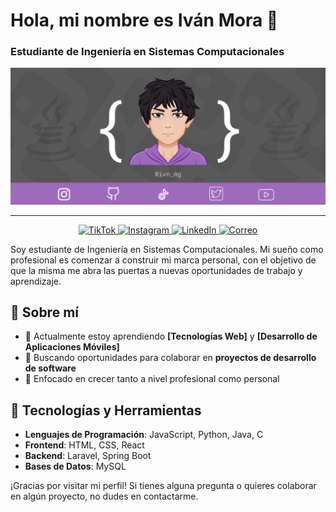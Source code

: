# Hola, mi nombre es Iván Mora 👋

### Estudiante de Ingeniería en Sistemas Computacionales

![Presentacion](https://github.com/IVANMORAG/IVANMORAG/blob/main/Presentacion.png)

---

<p align="center">
  <a href="https://www.tiktok.com/@ivan_morag?is_from_webapp=1&sender_device=pc">
    <img src="https://img.shields.io/badge/TikTok-%23000000.svg?&style=for-the-badge&logo=tiktok&logoColor=white" alt="TikTok">
  </a>
  <a href="https://www.instagram.com/ivn_mg?igsh=Nm1peDR5Z2gxb3Ew&utm_source=qr">
    <img src="https://img.shields.io/badge/Instagram-%23E4405F.svg?&style=for-the-badge&logo=instagram&logoColor=white" alt="Instagram">
  </a>
  <a href="https://www.linkedin.com/in/iv%C3%A1n-mora-1a70942a7?utm_source=share&utm_campaign=share_via&utm_content=profile&utm_medium=ios_app">
    <img src="https://img.shields.io/badge/LinkedIn-%230077B5.svg?&style=for-the-badge&logo=linkedin&logoColor=white" alt="LinkedIn">
  </a>
  <a href="mailto:ivanmoragarcia412@gmail.com">
    <img src="https://img.shields.io/badge/Correo-EA4335?style=for-the-badge&logo=gmail&logoColor=white" alt="Correo">
  </a>
</p>


Soy estudiante de Ingeniería en Sistemas Computacionales. Mi sueño como profesional es comenzar a construir mi marca personal, con el objetivo de que la misma me abra las puertas a nuevas oportunidades de trabajo y aprendizaje.

## 🚀 Sobre mí

- 🌱 Actualmente estoy aprendiendo **[Tecnologías Web]** y **[Desarrollo de Aplicaciones Móviles]**
- 💼 Buscando oportunidades para colaborar en **proyectos de desarrollo de software**
- 🎯 Enfocado en crecer tanto a nivel profesional como personal

## 🔧 Tecnologías y Herramientas

- **Lenguajes de Programación**: JavaScript, Python, Java, C
- **Frontend**: HTML, CSS, React
- **Backend**: Laravel, Spring Boot
- **Bases de Datos**: MySQL



¡Gracias por visitar mi perfil! Si tienes alguna pregunta o quieres colaborar en algún proyecto, no dudes en contactarme.
